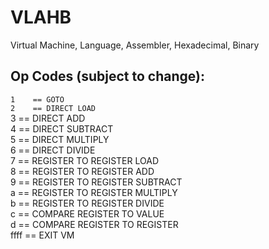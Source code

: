 # VLAHB
Virtual Machine, Language, Assembler, Hexadecimal, Binary

## Op Codes (subject to change):
`1    == GOTO` <br>
`2    == DIRECT LOAD` <br>
3    == DIRECT ADD <br>
4    == DIRECT SUBTRACT <br>
5    == DIRECT MULTIPLY <br>
6    == DIRECT DIVIDE <br>
7    == REGISTER TO REGISTER LOAD <br>
8    == REGISTER TO REGISTER ADD <br>
9    == REGISTER TO REGISTER SUBTRACT <br>
a    == REGISTER TO REGISTER MULTIPLY <br>
b    == REGISTER TO REGISTER DIVIDE <br>
c    == COMPARE REGISTER TO VALUE <br>
d    == COMPARE REGISTER TO REGISTER <br>
ffff == EXIT VM <br>
